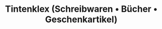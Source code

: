 ---
title: "Tintenklex (Schreibwaren • Bücher • Geschenkartikel)"
url: /eschershausen/tintenklex-schreibwaren-buecher-geschenkartikel/
shop: Schreibwaren
---